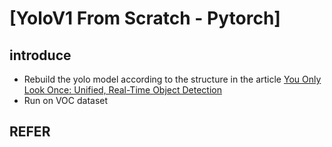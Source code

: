 # [YoloV1 From Scratch - Pytorch]
## introduce 
- Rebuild the yolo model according to the structure in the article [You Only Look Once: Unified, Real-Time Object Detection](https://arxiv.org/abs/1506.02640)
- Run on VOC dataset
## REFER 
